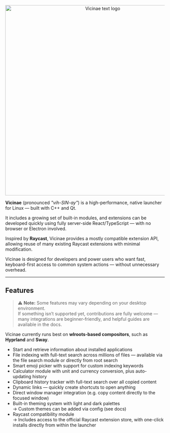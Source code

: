 <p align="center">
  <img
    width="600"
    src="./github/assets/vicinae-banner.png"
    alt="Vicinae text logo"
  />
</p>

**Vicinae** (pronounced _"vih-SIN-ay"_) is a high-performance, native launcher for Linux — built with C++ and Qt.

It includes a growing set of built-in modules, and extensions can be developed quickly using fully server-side React/TypeScript — with no browser or Electron involved.

Inspired by **Raycast**, Vicinae provides a mostly compatible extension API, allowing reuse of many existing Raycast extensions with minimal modification.

Vicinae is designed for developers and power users who want fast, keyboard-first access to common system actions — without unnecessary overhead.

---

## Features

> ⚠️ **Note:** Some features may vary depending on your desktop environment.  
> If something isn’t supported yet, contributions are fully welcome — many integrations are beginner-friendly, and helpful guides are available in the docs.

Vicinae currently runs best on **wlroots-based compositors**, such as **Hyprland** and **Sway**.

- Start and retrieve information about installed applications
- File indexing with full-text search across millions of files — available via the file search module or directly from root search
- Smart emoji picker with support for custom indexing keywords
- Calculator module with unit and currency conversion, plus auto-updating history
- Clipboard history tracker with full-text search over all copied content
- Dynamic links — quickly create shortcuts to open anything
- Direct window manager integration (e.g. copy content directly to the focused window)
- Built-in theming system with light and dark palettes  
  → Custom themes can be added via config (see docs)
- Raycast compatibility module  
  → Includes access to the official Raycast extension store, with one-click installs directly from within the launcher

